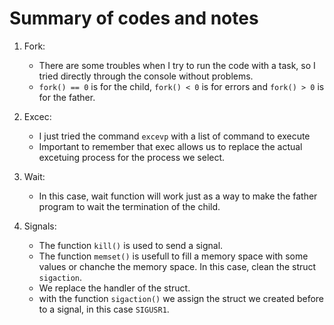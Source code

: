 # Summary of codes and notes

1. Fork: 
    - There are some troubles when I try to run the code with a task, so I tried directly through the console without problems.
    - ```fork() == 0``` is for the child, ```fork() < 0``` is for errors and ```fork() > 0``` is for the father.

2. Excec:
    - I just tried the command ```excevp``` with a list of command to execute
    - Important to remember that exec allows us to replace the actual excetuing process for the process we select.

3. Wait:
    - In this case, wait function will work just as a way to make the father program to wait the termination of the child.

4. Signals:
    - The function ```kill()``` is used to send a signal.
    - The function ```memset()``` is usefull to fill a memory space with some values or chanche the memory space. In this case, clean the struct ```sigaction```.
    - We replace the handler of the struct.
    - with the function ```sigaction()``` we assign the struct we created before to a signal, in this case ```SIGUSR1```.

